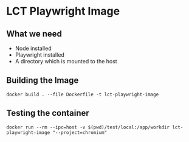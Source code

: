 # LCT Playwright Image

## What we need

- Node installed
- Playwright installed
- A directory which is mounted to the host

## Building the Image

`docker build . --file Dockerfile -t lct-playwright-image`

## Testing the container

`docker run --rm --ipc=host -v $(pwd)/test/local:/app/workdir lct-playwright-image "--project=chromium"`

